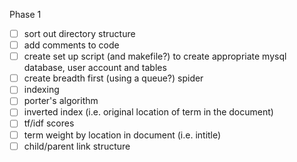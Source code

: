 Phase 1

- [ ] sort out directory structure
- [ ] add comments to code
- [ ] create set up script (and makefile?) to create appropriate mysql database, user account and tables
- [ ] create breadth first (using a queue?) spider
- [ ] indexing
 - [ ] porter's algorithm
 - [ ] inverted index (i.e. original location of term in the document)
 - [ ] tf/idf scores
 - [ ] term weight by location in document (i.e. intitle)
 - [ ] child/parent link structure

